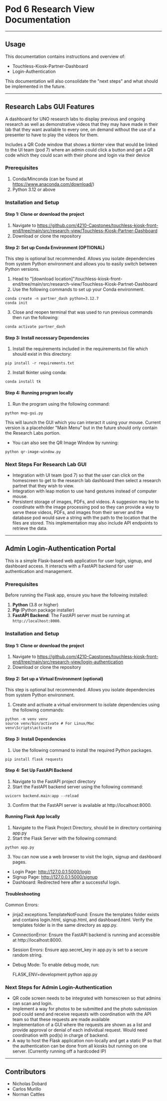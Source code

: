 # Pod 6 Research View Documentation

---

## Usage

This documentation contains instructions and overview of:
* Touchless-Kiosk-Partner-Dashboard
* Login-Authentication

This documentation will also consolidate the "next steps" and what should be implemented in the future.

---

## Research Labs GUI Features
A dashboard for UNO research labs to display previous and ongoing research as well as demonstrative videos that they may have made in their lab that they want available to every one, on demand without the use of a presenter to have to play the videos for them.

Includes a QR Code window that shows a tkinter view that would be linked to the UI team (pod 7) where an admin could click a button and get a QR code which they could scan with their phone and login via their device

### Prerequisites
1. Conda/Minconda (can be found at https://www.anaconda.com/download/)
2. Python 3.12 or above

### Installation and Setup
#### Step 1: Clone or download the project
1. Navigate to https://github.com/4210-Capstones/touchless-kiosk-front-end/tree/main/src/research-view/Touchless-Kiosk-Partner-Dashboard
2. Download or clone the repository

#### Step 2: Set up Conda Environment (OPTIONAL)
This step is optional but recommended. Allows you isolate dependencies from system Python environment
and allows you to easily switch between Python versions.
1. Head to "[download location]"/touchless-kiosk-front-end/tree/main/src/research-view/Touchless-Kiosk-Partnet-Dashboard
2. Use the following commands to set up your Conda environment.
```
conda create -n partner_dash python=3.12.7
conda init
```
3. Close and reopen terminal that was used to run previous commands then run the following:
```
conda activate partner_dash
```

#### Step 3: Install necessary Dependencies
1. Install the requirements included in the requirements.txt file which should exist in this directory:
```
pip install -r requirements.txt
```
2. Install tkinter using conda:
```
conda install tk
```


#### Step 4: Running program locally
1. Run the program using the following command:
```
python mvp-gui.py
```
This will launch the GUI which you can interact it using your mouse. Current version is a
placeholder "Main Menu" but in the future should only contain the Research Labs portion.

* You can also see the QR Image Window by running:
```
python qr-image-window.py
```

### Next Steps For Research Lab GUI
* Integration with UI team (pod 7) so that the user can click on the homescreen to get to
the research lab dashboard then select a research partnet that they wish to view.
* Integration with leap motion to use hand gestures instead of computer mouse.
* Persistent storage of images, PDFs, and videos. A suggesion may be to coordinate with
the image processing pod so they can provide a way to serve these videos, PDFs, and images
from their server and the database pod would save a string with the path to the location that the files
are stored. This implementation may also include API endpoints to retrieve the data.

---

## Admin Login-Authentication Portal
This is a simple Flask-based web application for user login, signup, and dashboard access. It interacts with a FastAPI backend for user authentication and management.

### Prerequisites
Before running the Flask app, ensure you have the following installed:

1. **Python** (3.8 or higher)
2. **Pip** (Python package installer)
3. **FastAPI Backend**: The FastAPI server must be running at `http://localhost:8000`.

### Installation and Setup
#### Step 1: Clone or download the project
1. Navigate to https://github.com/4210-Capstones/touchless-kiosk-front-end/tree/main/src/research-view/login-authentication
2. Download or clone the repository

#### Step 2: Set up a Virtual Environment (optional)
This step is optional but recommended. Allows you isolate dependencies from system Python environment.
1. Create and activate a virtual environment to isolate dependencies using the following commands:
```
python -m venv venv
source venv/bin/activate # For Linux/Mac
venv\Scripts\activate
```

#### Step 3: Install Dependencies
1. Use the following command to install the required Python packages.
```
pip install flask requests
```

#### Step 4: Set Up FastAPI Backend
1. Navigate to the FastAPI project directory
2. Start the FastAPI backend server using the following command:
```
uvicorn backend.main:app --reload
```
3. Confirm that the FastAPI server is available at http://localhost:8000.

#### Running Flask App locally
1. Navigate to the Flask Project Directory, should be in directory containing app.py
2. Start the Flask Server with the following command:
```
python app.py
```
3. You can now use a web browser to visit the login, signup and dashboard pages.
- Login Page: http://127.0.0.1:5000/login
- Signup Page: http://127.0.0.1:5000/signup
- Dashboard: Redirected here after a successful login.

#### Troubleshooting
Common Errors:
* jinja2.exceptions.TemplateNotFound:
    Ensure the templates folder exists and contains login.html, signup.html, and dashboard.html.
    Verify the templates folder is in the same directory as app.py.

* ConnectionError:
    Ensure the FastAPI backend is running and accessible at http://localhost:8000.

* Session Errors:
    Ensure app.secret_key in app.py is set to a secure random string.

* Debug Mode:
    To enable debug mode, run:

    FLASK_ENV=development python app.py

### Next Steps for Admin Login-Authentication
* QR code screen needs to be integrated with homescreen so that admins can scan and login.
* Implement a way for photos to be submitted and the photo submission pod could send and receive requests
with coordination with the API team so that these requests are made available
* Implementation of a GUI where the requests are shown as a list and provide approval or denial of each
individual request. Would need coordination with pod(s) in charge of backend.
* A way to host the Flask application non-locally and get a static IP so that the authentication
can be done from all kiosks but running on one server. (Currently running off a hardcoded IP)

---

## Contributors

* Nicholas Dobard
* Carlos Murillo
* Norman Cattles
